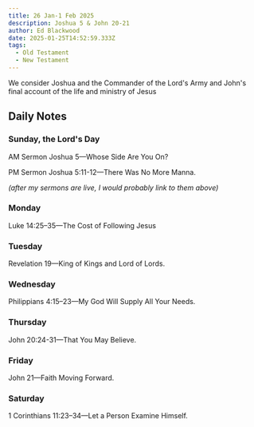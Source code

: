 ```yaml
---
title: 26 Jan-1 Feb 2025
description: Joshua 5 & John 20-21
author: Ed Blackwood
date: 2025-01-25T14:52:59.333Z
tags:
  - Old Testament
  - New Testament
---
```

We consider Joshua and the Commander of the Lord's Army and John's final account of the life and ministry of Jesus

## Daily Notes

### Sunday, the Lord's Day

AM Sermon	Joshua 5—Whose Side Are You On?

PM Sermon	Joshua 5:11-12—There Was No More Manna.

*(﻿after my sermons are live, I would probably link to them above)*

### Monday

Luke 14:25–35—The Cost of Following Jesus

### Tuesday

Revelation 19—King of Kings and Lord of Lords.

### Wednesday

Philippians 4:15–23—My God Will Supply All Your Needs.

### Thursday

John 20:24-31—That You May Believe.

### Friday

John 21—Faith Moving Forward.

### S﻿aturday

1 Corinthians 11:23–34—Let a Person Examine Himself.